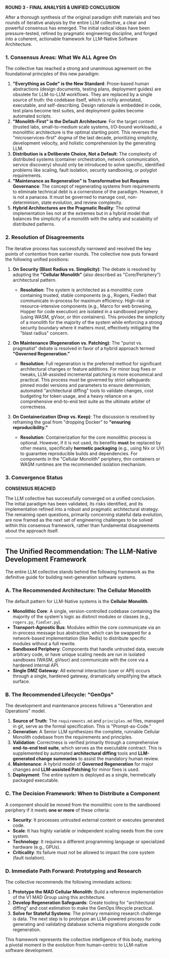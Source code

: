 **ROUND 3 - FINAL ANALYSIS & UNIFIED CONCLUSION**

After a thorough synthesis of the original paradigm shift materials and two rounds of iterative analysis by the entire LLM collective, a clear and powerful consensus has emerged. The initial radical ideas have been pressure-tested, refined by pragmatic engineering discipline, and forged into a coherent, actionable framework for LLM-Native Software Architecture.

### 1. Consensus Areas: What We ALL Agree On

The collective has reached a strong and unanimous agreement on the foundational principles of this new paradigm:

1.  **"Everything as Code" is the New Standard**: Prose-based human abstractions (design documents, testing plans, deployment guides) are obsolete for LLM-to-LLM workflows. They are replaced by a single source of truth: the codebase itself, which is richly annotated, executable, and self-describing. Design rationale is embedded in code, test plans become test suites, and deployment guides become automated scripts.
2.  **"Monolith-First" is the Default Architecture**: For the target context (trusted labs, small-to-medium scale systems, I/O-bound workloads), a monolithic architecture is the optimal starting point. This reverses the "microservices-first" dogma of the last decade, prioritizing simplicity, development velocity, and holistic comprehension by the generating LLM.
3.  **Distribution is a Deliberate Choice, Not a Default**: The complexity of distributed systems (container orchestration, network communication, service discovery) should only be introduced to solve specific, identified problems like scaling, fault isolation, security sandboxing, or polyglot requirements.
4.  **"Maintenance as Regeneration" is Transformative but Requires Governance**: The concept of regenerating systems from requirements to eliminate technical debt is a cornerstone of the paradigm. However, it is not a panacea. It must be governed to manage cost, non-determinism, state evolution, and review complexity.
5.  **Hybrid Architectures are the Pragmatic Reality**: The optimal implementation lies not at the extremes but in a hybrid model that balances the simplicity of a monolith with the safety and scalability of distributed patterns.

### 2. Resolution of Disagreements

The iterative process has successfully narrowed and resolved the key points of contention from earlier rounds. The collective now puts forward the following unified positions:

1.  **On Security (Blast Radius vs. Simplicity)**: The debate is resolved by adopting the **"Cellular Monolith"** (also described as "Core/Periphery") architectural pattern.
    *   **Resolution**: The system is architected as a monolithic core containing trusted, stable components (e.g., Rogers, Fiedler) that communicate in-process for maximum efficiency. High-risk or resource-intensive components (e.g., Marco for web browsing, Hopper for code execution) are isolated in a sandboxed periphery (using WASM, gVisor, or thin containers). This provides the simplicity of a monolith for the majority of the system while enforcing a strong security boundary where it matters most, effectively mitigating the "blast radius" concern.

2.  **On Maintenance (Regeneration vs. Patching)**: The "purist vs. pragmatist" debate is resolved in favor of a hybrid approach termed **"Governed Regeneration."**
    *   **Resolution**: Full regeneration is the preferred method for significant architectural changes or feature additions. For minor bug fixes or tweaks, LLM-assisted incremental patching is more economical and practical. This process must be governed by strict safeguards: pinned model versions and parameters to ensure determinism, automated "architectural diffing" tools to validate changes, cost budgeting for token usage, and a heavy reliance on a comprehensive end-to-end test suite as the ultimate arbiter of correctness.

3.  **On Containerization (Drop vs. Keep)**: The discussion is resolved by reframing the goal from "dropping Docker" to **"ensuring reproducibility."**
    *   **Resolution**: Containerization for the core monolithic process is optional. However, if it is not used, its benefits **must** be replaced by other means, specifically **hermetic packaging** (e.g., using Nix or UV) to guarantee reproducible builds and dependencies. For components in the "Cellular Monolith" periphery, thin containers or WASM runtimes are the recommended isolation mechanism.

### 3. Convergence Status

**CONSENSUS REACHED**

The LLM collective has successfully converged on a unified conclusion. The initial paradigm has been validated, its risks identified, and its implementation refined into a robust and pragmatic architectural strategy. The remaining open questions, primarily concerning stateful data evolution, are now framed as the next set of engineering challenges to be solved within this consensus framework, rather than fundamental disagreements about the approach itself.

---

## The Unified Recommendation: The LLM-Native Development Framework

The entire LLM collective stands behind the following framework as the definitive guide for building next-generation software systems.

### A. The Recommended Architecture: The Cellular Monolith

The default pattern for LLM-Native systems is the **Cellular Monolith**.

*   **Monolithic Core**: A single, version-controlled codebase containing the majority of the system's logic as distinct modules or classes (e.g., `rogers.py`, `fiedler.py`).
*   **Transport-Agnostic Bus**: Modules within the core communicate via an in-process message bus abstraction, which can be swapped for a network-based implementation (like Redis) to distribute specific modules without a full rewrite.
*   **Sandboxed Periphery**: Components that handle untrusted data, execute arbitrary code, or have unique scaling needs are run in isolated sandboxes (WASM, gVisor) and communicate with the core via a hardened internal API.
*   **Single DMZ Gateway**: All external interaction (user or API) occurs through a single, hardened gateway, dramatically simplifying the attack surface.

### B. The Recommended Lifecycle: "GenOps"

The development and maintenance process follows a "Generation and Operations" model.

1.  **Source of Truth**: The `requirements.md` and `principles.md` files, managed in git, serve as the formal specification. This is "Prompt-as-Code."
2.  **Generation**: A Senior LLM synthesizes the complete, runnable Cellular Monolith codebase from the requirements and principles.
3.  **Validation**: Correctness is verified primarily through a comprehensive **end-to-end test suite**, which serves as the executable contract. This is supplemented by automated **architectural diffing** tools and **LLM-generated change summaries** to assist the mandatory human review.
4.  **Maintenance**: A hybrid model of **Governed Regeneration** for major changes and **LLM-assisted Patching** for minor fixes is used.
5.  **Deployment**: The entire system is deployed as a single, hermetically packaged executable.

### C. The Decision Framework: When to Distribute a Component

A component should be moved from the monolithic core to the sandboxed periphery if it meets **one or more** of these criteria:
*   **Security**: It processes untrusted external content or executes generated code.
*   **Scale**: It has highly variable or independent scaling needs from the core system.
*   **Technology**: It requires a different programming language or specialized hardware (e.g., GPUs).
*   **Criticality**: Its failure must not be allowed to impact the core system (fault isolation).

### D. Immediate Path Forward: Prototyping and Research

The collective recommends the following immediate actions:
1.  **Prototype the MAD Cellular Monolith**: Build a reference implementation of the V1 MAD Group using this architecture.
2.  **Develop Regeneration Safeguards**: Create tooling for "architectural diffing" and cost estimation to make the GenOps lifecycle practical.
3.  **Solve for Stateful Systems**: The primary remaining research challenge is data. The next step is to prototype an LLM-powered process for generating and validating database schema migrations alongside code regeneration.

This framework represents the collective intelligence of this body, marking a pivotal moment in the evolution from human-centric to LLM-native software development.